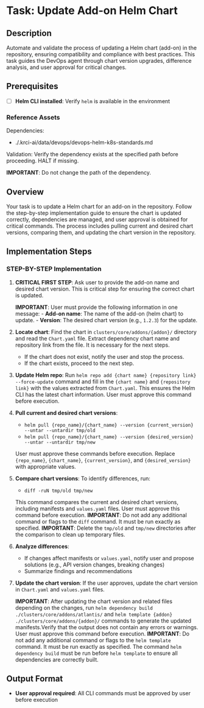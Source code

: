 # Task: Update Add-on Helm Chart

## Description

Automate and validate the process of updating a Helm chart (add-on) in the repository, ensuring compatibility and compliance with best practices. This task guides the DevOps agent through chart version upgrades, difference analysis, and user approval for critical changes.

## Prerequisites

- [ ] **Helm CLI installed**: Verify `helm` is available in the environment

### Reference Assets

Dependencies:

- ./.krci-ai/data/devops/devops-helm-k8s-standards.md

Validation: Verify the dependency exists at the specified path before proceeding. HALT if missing.

**IMPORTANT**: Do not change the path of the dependency.

## Overview

Your task is to update a Helm chart for an add-on in the repository. Follow the step-by-step implementation guide to ensure the chart is updated correctly, dependencies are managed, and user approval is obtained for critical commands. The process includes pulling current and desired chart versions, comparing them, and updating the chart version in the repository.

## Implementation Steps

### STEP-BY-STEP Implementation

1. **CRITICAL FIRST STEP**: Ask user to provide the add-on name and desired chart version. This is critical step for ensuring the correct chart is updated.

    **IMPORTANT**: User must provide the following information in one message:
        - **Add-on name**: The name of the add-on (helm chart) to update.
        - **Version**: The desired chart version (e.g., `1.2.3`) for the update.

2. **Locate chart**: Find the chart in `clusters/core/addons/{addon}/` directory and read the `Chart.yaml` file. Extract dependency chart name and repository link from the file. It is necessary for the next steps.
   - If the chart does not exist, notify the user and stop the process.
   - If the chart exists, proceed to the next step.

3. **Update Helm repo**: Run `helm repo add {chart name} {repository link} --force-update` command and fill in the `{chart name}` and `{repository link}` with the values extracted from `Chart.yaml`. This ensures the Helm CLI has the latest chart information. User must approve this command before execution.

4. **Pull current and desired chart versions**:
   - `helm pull {repo_name}/{chart_name} --version {current_version} --untar --untardir tmp/old`
   - `helm pull {repo_name}/{chart_name} --version {desired_version} --untar --untardir tmp/new`

    User must approve these commands before execution. Replace `{repo_name}`, `{chart_name}`, `{current_version}`, and `{desired_version}` with appropriate values.

5. **Compare chart versions**: To identify differences, run:
    - `diff -ruN tmp/old tmp/new`

    This command compares the current and desired chart versions, including manifests and `values.yaml` files. User must approve this command before execution.
    **IMPORTANT**: Do not add any additional command or flags to the `diff` command. It must be run exactly as specified.
    **IMPORTANT**: Delete the `tmp/old` and `tmp/new` directories after the comparison to clean up temporary files.

6. **Analyze differences**:
   - If changes affect manifests or `values.yaml`, notify user and propose solutions (e.g., API version changes, breaking changes)
   - Summarize findings and recommendations

7. **Update the chart version**: If the user approves, update the chart version in `Chart.yaml` and `values.yaml` files.

    **IMPORTANT**: After updating the chart version and related files depending on the changes, run `helm dependency build ./clusters/core/addons/atlantis/` and `helm template {addon} ./clusters/core/addons/{addon}/` commands to generate the updated manifests.Verify that the output does not contain any errors or warnings. User must approve this command before execution.
    **IMPORTANT**: Do not add any additional command or flags to the `helm template` command. It must be run exactly as specified. The command `helm dependency build` must be run before `helm template` to ensure all dependencies are correctly built.

## Output Format

- **User approval required**: All CLI commands must be approved by user before execution
